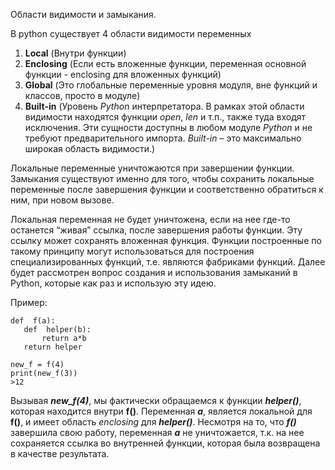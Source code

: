Области видимости и замыкания.

В python существует 4 области видимости переменных

 1. **Local** (Внутри функции)
 2. **Enclosing** (Если есть вложенные функции, переменная основной функции - enclosing для вложенных функций)
 3. **Global** (Это глобальные переменные уровня модуля, вне функций и классов, просто в модуле)
 4. **Built-in** (Уровень _Python_ интерпретатора. В рамках этой области видимости находятся функции _open_, _len_ и т.п., также туда входят исключения. Эти сущности доступны в любом модуле _Python_ и не требуют предварительного импорта. _Built-in_ – это максимально широкая область видимости.)



Локальные переменные уничтожаются при завершении функции. Замыкания существуют именно для того, чтобы сохранить локальные переменные после завершения функции и соответственно обратиться к ним, при новом вызове.

Локальная переменная не будет уничтожена, если на нее где-то останется “живая” ссылка, после завершения работы функции. Эту ссылку может сохранять вложенная функция. Функции построенные по такому принципу могут использоваться для построения специализированных функций, т.е. являются фабриками функций. Далее будет рассмотрен вопрос создания и использования замыканий в Python, которые как раз и использую эту идею.

Пример:
	

    def  f(a):
       def  helper(b):
	       return a*b
       return helper
        
    new_f = f(4)
    print(new_f(3))
    >12

Вызывая **_new_f(4)_**, мы фактически обращаемся к функции _**helper()**_, которая находится внутри **f()**. Переменная **_a_**, является локальной для **f()**, и имеет область _enclosing_ для _**helper()**_. Несмотря на то, что _**f()**_ завершила свою работу, переменная **_a_** не уничтожается, т.к. на нее сохраняется ссылка во внутренней функции, которая была возвращена в качестве результата.
